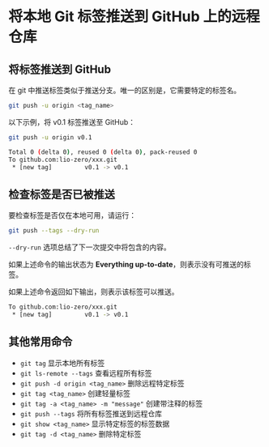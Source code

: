 # 将本地 Git 标签推送到 GitHub 上的远程仓库

## 将标签推送到 GitHub

在 git 中推送标签类似于推送分支。唯一的区别是，它需要特定的标签名。

```bash
git push -u origin <tag_name>
```

以下示例，将 v0.1 标签推送至 GitHub：

```bash
git push -u origin v0.1

Total 0 (delta 0), reused 0 (delta 0), pack-reused 0
To github.com:lio-zero/xxx.git
 * [new tag]         v0.1 -> v0.1
```

## 检查标签是否已被推送

要检查标签是否仅在本地可用，请运行：

```bash
git push --tags --dry-run
```

`--dry-run` 选项总结了下一次提交中将包含的内容。

如果上述命令的输出状态为 **Everything up-to-date**，则表示没有可推送的标签。

如果上述命令返回如下输出，则表示该标签可以推送。

```bash
To github.com:lio-zero/xxx.git
 * [new tag]         v0.1 -> v0.1
```

## 其他常用命令

- `git tag` 显示本地所有标签
- `git ls-remote --tags` 查看远程所有标签
- `git push -d origin <tag_name>` 删除远程特定标签
- `git tag <tag_name>` 创建轻量标签
- `git tag -a <tag_name> -m "message"` 创建带注释的标签
- `git push --tags` 将所有标签推送到远程仓库
- `git show <tag_name>` 显示特定标签的标签数据
- `git tag -d <tag_name>` 删除特定标签
